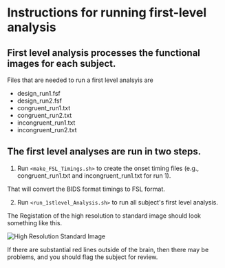 # Instructions for running first-level analysis

## First level analysis processes the functional images for each subject.

Files that are needed to run a first level analsyis are

* design_run1.fsf
* design_run2.fsf
* congruent_run1.txt  
* congruent_run2.txt
* incongruent_run1.txt 
* incongruent_run2.txt


## The first level analyses are run in two steps.

1. Run `<make_FSL_Timings.sh>` to create the onset timing files
  (e.g., congruent_run1.txt and incongruent_run1.txt for run 1).

  That will convert the BIDS format timings to FSL format.

2. Run `<run_1stlevel_Analysis.sh>` to run all subject's first level
   analysis.

The Registation of the high resolution to standard image should look something
like this.

![High Resolution Standard Image](https://github.com/kcoden/psych808/blob/master/docs/highres2standard.png)

If there are substantial red lines outside of the brain, then there may
be problems, and you should flag the subject for review.


